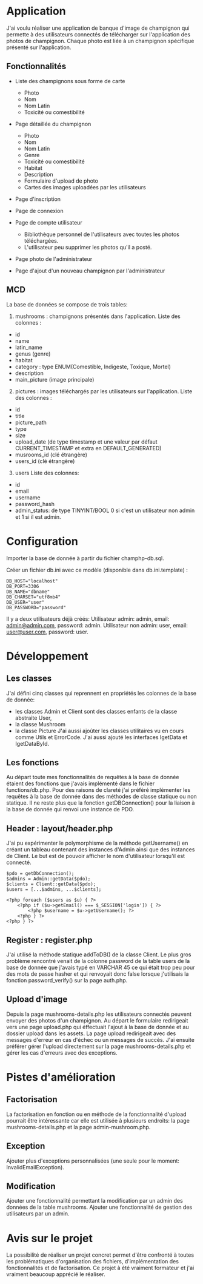 # Application

J'ai voulu réaliser une application de banque d'image de champignon qui permette à des utilisateurs
connectés de télécharger sur l'application des photos de champignon.
Chaque photo est liée à un champignon spécifique présenté sur l'application.
## Fonctionnalités

* Liste des champignons sous forme de carte
    * Photo
    * Nom
    * Nom Latin
    * Toxicité ou comestibilité

* Page détaillée du champignon
    * Photo
    * Nom
    * Nom Latin
    * Genre
    * Toxicité ou comestibilité
    * Habitat
    * Description
    * Formulaire d'upload de photo
    * Cartes des images uploadées par les utilisateurs

* Page d'inscription

* Page de connexion

* Page de compte utilisateur
    * Bibliothèque personnel de l'utilisateurs avec toutes les photos téléchargées.
    * L'utilisateur peu supprimer les photos qu'il a posté.

* Page photo de l'administrateur

* Page d'ajout d'un nouveau champignon par l'administrateur

## MCD

La base de données se compose de trois tables:

1. mushrooms : champignons présentés dans l'application.
Liste des colonnes :
* id
* name
* latin_name
* genus (genre)
* habitat
* category : type ENUM(Comestible, Indigeste, Toxique, Mortel)
* description
* main_picture (image principale)

2. pictures : images téléchargés par les utilisateurs sur l'application.
Liste des colonnes :
* id
* title
* picture_path
* type
* size
* upload_date (de type timestamp et une valeur par défaut CURRENT_TIMESTAMP et extra en DEFAULT_GENERATED)
* musrooms_id (clé étrangère)
* users_id (clé étrangère)

3. users
Liste des colonnes:
* id
* email
* username
* password_hash
* admin_status: de type TINYINT/BOOL 0 si c'est un utilisateur non admin et 1 si il est admin.

# Configuration

Importer la base de donnée à partir du fichier champhp-db.sql.

Créer un fichier db.ini avec ce modèle (disponible dans db.ini.template) :
```
DB_HOST="localhost"
DB_PORT=3306
DB_NAME="dbname"
DB_CHARSET="utf8mb4"
DB_USER="user"
DB_PASSWORD="password"
```

Il y a deux utilisateurs déjà créés:
Utilisateur admin: admin, email: admin@admin.com, password: admin.
Utilisateur non admin: user, email: user@user.com, password: user.

# Développement

## Les classes

J'ai défini cinq classes qui reprennent en propriétés les colonnes de la base de donnée:
* les classes Admin et Client sont des classes enfants de la classe abstraite User, 
* la classe Mushroom 
* la classe Picture
J'ai aussi ajoûter les classes utilitaires vu en cours comme Utils et ErrorCode.
J'ai aussi ajouté les interfaces IgetData et IgetDataById.

## Les fonctions

Au départ toute mes fonctionnalités de requêtes à la base de donnée étaient des fonctions que j'avais implémenté dans le fichier functions/db.php. Pour des raisons de clareté j'ai préféré implémenter les requêtes à la base de donnée dans des méthodes de classe statique ou non statique.
Il ne reste plus que la fonction getDBConnection() pour la liaison à la base de donnée qui renvoi une instance de PDO.

## Header : layout/header.php

J'ai pu expérimenter le polymorphisme de la méthode getUsername() en créant un tableau contenant des instances d'Admin ainsi que des instances de Client. Le but est de pouvoir afficher le nom d'utilisateur lorsqu'il est connecté.

```
$pdo = getDbConnection();
$admins = Admin::getData($pdo);    
$clients = Client::getData($pdo);    
$users = [...$admins, ...$clients];
```

```
<?php foreach ($users as $u) { ?>
    <?php if ($u->getEmail() === $_SESSION['login']) { ?>
        <?php $username = $u->getUsername(); ?>
    <?php } ?>
<?php } ?>
```

## Register : register.php

J'ai utilisé la méthode statique addToDB() de la classe Client. Le plus gros problème rencontré venait de la colonne password de la table users de la base de donnée que j'avais typé en VARCHAR 45 ce qui était trop peu pour des mots de passe hasher et qui renvoyait donc false lorsque j'utilisais la fonction password_verify() sur la page auth.php.

## Upload d'image

Depuis la page mushrooms-details.php les utilisateurs connectés peuvent envoyer des photos d'un champignon. Au départ le formulaire redirigeait vers une page upload.php qui éffectuait l'ajout à la base de donnée et au dossier upload dans les assets. La page upload redirigeait avec des messages d'erreur en cas d'échec ou un messages de succès. J'ai ensuite préférer gérer l'upload directement sur la page mushrooms-details.php et gérer les cas d'erreurs avec des exceptions.

# Pistes d'amélioration

## Factorisation
La factorisation en fonction ou en méthode de la fonctionnalité d'upload pourrait être intéressante car elle est utilisée à plusieurs endroits: la page mushrooms-details.php et la page admin-mushroom.php.

## Exception
Ajouter plus d'exceptions personnalisées (une seule pour le moment: InvalidEmailException).

## Modification
Ajouter une fonctionnalité permettant la modification par un admin des données de la table mushrooms.
Ajouter une fonctionnalité de gestion des utilisateurs par un admin.

# Avis sur le projet
La possibilité de réaliser un projet concret permet d'être confronté à toutes les problématiques d'organisation des fichiers, d'implémentation des fonctionnalités et de factorisation.
Ce projet à été vraiment formateur et j'ai vraiment beaucoup apprécié le réaliser.






